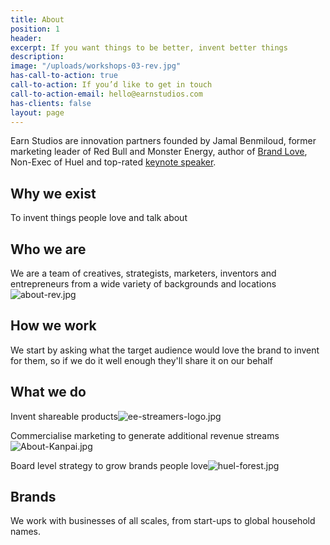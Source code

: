 ```yaml
---
title: About
position: 1
header: 
excerpt: If you want things to be better, invent better things
description: 
image: "/uploads/workshops-03-rev.jpg"
has-call-to-action: true
call-to-action: If you’d like to get in touch
call-to-action-email: hello@earnstudios.com
has-clients: false
layout: page
---
```


Earn Studios are innovation partners founded by Jamal Benmiloud, former marketing leader of Red Bull and Monster Energy, author of [Brand Love](http://www.earnstudios.com/book), Non-Exec of Huel and top-rated [keynote speaker](https://www.jamalbenmiloud.com).

## Why we exist

To invent things people love and talk about

## Who we are

We are a team of creatives, strategists, marketers, inventors and entrepreneurs from a wide variety of backgrounds and locations![about-rev.jpg](/uploads/about-rev.jpg)

## How we work

We start by asking what the target audience would love the brand to invent for them, so if we do it well enough they'll share it on our behalf

## What we do

Invent shareable products![ee-streamers-logo.jpg](/uploads/ee-streamers-logo.jpg)

Commercialise marketing to generate additional revenue streams![About-Kanpai.jpg](/uploads/About-Kanpai.jpg)

Board level strategy to grow brands people love![huel-forest.jpg](/uploads/huel-forest.jpg)

## **Brands**

We work with businesses of all scales, from start-ups to global household names.